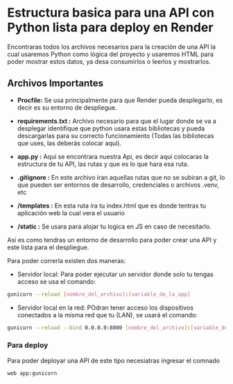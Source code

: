 # Estructura basica para una API con Python lista para deploy en Render

Encontraras todos los archivos necesarios para la creación de una API la cual usaremos Python como lógica del proyecto y usaremos HTML para poder mostrar estos datos, ya desa consumirlos o leerlos y mostrarlos.

## Archivos Importantes

- **Procfile:** Se usa principalmente para que Render pueda desplegarlo, es decir es su entorno de despliegue.

- **requirements.txt :** Archivo necesario para que el lugar donde se va a desplegar identifique que python usara estas bibliotecas y pueda descargarlas para su correcto funcionamiento (Todas las bibliotecas que uses, las deberás colocar aqui).

- **app.py :** Aqui se encontrara nuestra Api, es decir aqui colocaras la estructura de tu API, las rutas y que es lo que hara esa ruta.

- **.gitignore :** En este archivo iran aquellas rutas que no se subiran a git, lo que pueden ser entornos de desarrollo, credenciales o archivos .venv, etc

- **/templates :** En esta ruta ira tu index.html que es donde tentras tu aplicación web la cual vera el usuario

- **/static :** Se usara para alojar tu logica en JS en caso de necesitarlo.

Asi es como tendras un entorno de desarrollo para poder crear una API y este lista para el despliegue.

Para poder correrla existen dos maneras:

- Servidor local: Para poder ejecutar un servidor donde solo tu tengas acceso se usa el comando:
```bash
gunicorn --reload [nombre_del_archivo]:[variable_de_la_app]
```

- Servidor local en la red: POdran tener acceso los dispositivos conectados a la misma red que tu (LAN), se usará el comando:
```bash
gunicorn --reload --bind 0.0.0.0:8000 [nombre_del_archivo]:[variable_de_la_app]
```

### Para deploy

Para poder deployar una API de este tipo necesiatras ingresar el comnado 

```bash
web app:gunicorn
```